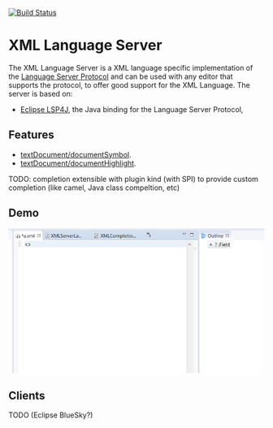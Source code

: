 [![Build Status](https://secure.travis-ci.org/angelozerr/xml-languageserver.png)](http://travis-ci.org/angelozerr/xml-languageserver)

XML Language Server
===========================

The XML Language Server is a XML language specific implementation of the [Language Server Protocol](https://github.com/Microsoft/language-server-protocol)
and can be used with any editor that supports the protocol, to offer good support for the XML Language. The server is based on:

 * [Eclipse LSP4J](https://github.com/eclipse/lsp4j), the Java binding for the Language Server Protocol, 

Features
--------------

* [textDocument/documentSymbol](https://microsoft.github.io/language-server-protocol/specification#textDocument_documentSymbol).
* [textDocument/documentHighlight](https://microsoft.github.io/language-server-protocol/specification#textDocument_documentHighlight).

TODO: completion extensible with plugin kind (with SPI) to provide custom completion (like camel, Java class compeltion, etc)

Demo
--------------

![XML Language Server Demo](demos/XMLLanguageServerDemo.gif)

Clients
-------

TODO (Eclipse BlueSky?)


